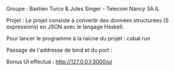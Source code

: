 Groupe : Bastien Turco & Jules Singer - Telecom Nancy 3A IL

Projet : Le projet consiste à convertir des données structurées (S expressions) en JSON avec le langage Haskell.

Pour lancer le programme à la raicne du projet : cabal run 

Passage de l'addresse de bind et du port : 

Bonus UI effectué : http://127.0.0.1:3000/ui